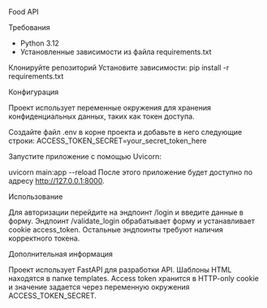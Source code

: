 Food API

Требования

- Python 3.12
- Установленные зависимости из файла requirements.txt


Клонируйте репозиторий
Установите зависимости:
pip install -r requirements.txt

Конфигурация

Проект использует переменные окружения для хранения конфиденциальных данных, таких как токен доступа.

Создайте файл .env в корне проекта и добавьте в него следующие строки:
ACCESS_TOKEN_SECRET=your_secret_token_here


Запустите приложение с помощью Uvicorn:

uvicorn main:app --reload
После этого приложение будет доступно по адресу http://127.0.0.1:8000.

Использование

Для авторизации перейдите на эндпоинт /login и введите данные в форму.
Эндпоинт /validate_login обрабатывает форму и устанавливает cookie access_token.
Остальные эндпоинты требуют наличия корректного токена.

Дополнительная информация

Проект использует FastAPI для разработки API.
Шаблоны HTML находятся в папке templates.
Access token хранится в HTTP-only cookie и значение задается через переменную окружения ACCESS_TOKEN_SECRET.

